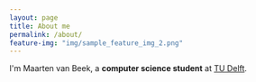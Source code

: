 ```yaml
---
layout: page
title: About me
permalink: /about/
feature-img: "img/sample_feature_img_2.png"
---
```


I'm Maarten van Beek, a **computer science student** at [TU Delft](http://www.tudelft.nl).
